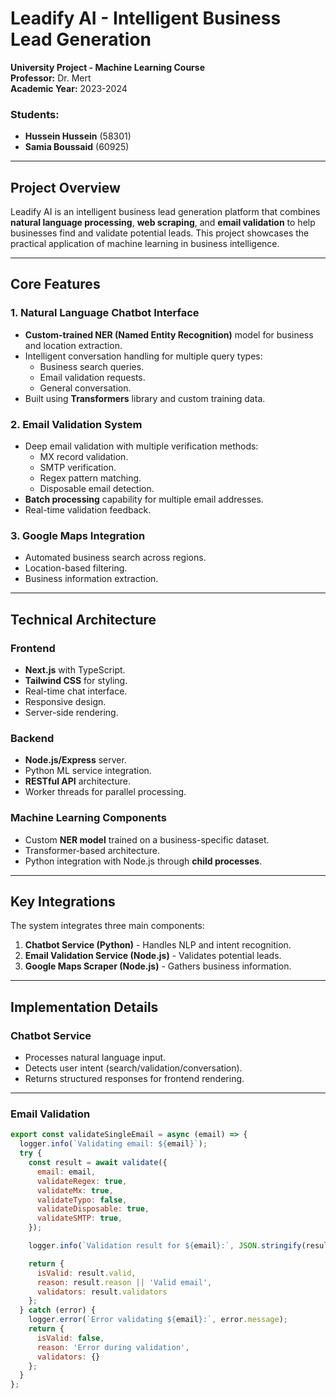 # Leadify AI - Intelligent Business Lead Generation

**University Project - Machine Learning Course**  
**Professor:** Dr. Mert  
**Academic Year:** 2023-2024  

### Students:
- **Hussein Hussein** (58301)  
- **Samia Boussaid** (60925)  

---

## Project Overview

Leadify AI is an intelligent business lead generation platform that combines **natural language processing**, **web scraping**, and **email validation** to help businesses find and validate potential leads. This project showcases the practical application of machine learning in business intelligence.

---

## Core Features

### 1. Natural Language Chatbot Interface
- **Custom-trained NER (Named Entity Recognition)** model for business and location extraction.  
- Intelligent conversation handling for multiple query types:
  - Business search queries.
  - Email validation requests.
  - General conversation.
- Built using **Transformers** library and custom training data.

### 2. Email Validation System
- Deep email validation with multiple verification methods:
  - MX record validation.
  - SMTP verification.
  - Regex pattern matching.
  - Disposable email detection.
- **Batch processing** capability for multiple email addresses.
- Real-time validation feedback.

### 3. Google Maps Integration
- Automated business search across regions.
- Location-based filtering.
- Business information extraction.

---

## Technical Architecture

### **Frontend**
- **Next.js** with TypeScript.  
- **Tailwind CSS** for styling.  
- Real-time chat interface.  
- Responsive design.  
- Server-side rendering.

### **Backend**
- **Node.js/Express** server.  
- Python ML service integration.  
- **RESTful API** architecture.  
- Worker threads for parallel processing.

### **Machine Learning Components**
- Custom **NER model** trained on a business-specific dataset.  
- Transformer-based architecture.  
- Python integration with Node.js through **child processes**.

---

## Key Integrations

The system integrates three main components:
1. **Chatbot Service (Python)** - Handles NLP and intent recognition.
2. **Email Validation Service (Node.js)** - Validates potential leads.
3. **Google Maps Scraper (Node.js)** - Gathers business information.

---

## Implementation Details

### **Chatbot Service**
- Processes natural language input.
- Detects user intent (search/validation/conversation).
- Returns structured responses for frontend rendering.

---

### **Email Validation**  

```javascript
export const validateSingleEmail = async (email) => {
  logger.info(`Validating email: ${email}`);
  try {
    const result = await validate({
      email: email,
      validateRegex: true,
      validateMx: true,
      validateTypo: false,
      validateDisposable: true,
      validateSMTP: true,
    });

    logger.info(`Validation result for ${email}:`, JSON.stringify(result, null, 2));

    return {
      isValid: result.valid,
      reason: result.reason || 'Valid email',
      validators: result.validators
    };
  } catch (error) {
    logger.error(`Error validating ${email}:`, error.message);
    return {
      isValid: false,
      reason: 'Error during validation',
      validators: {}
    };
  }
};
